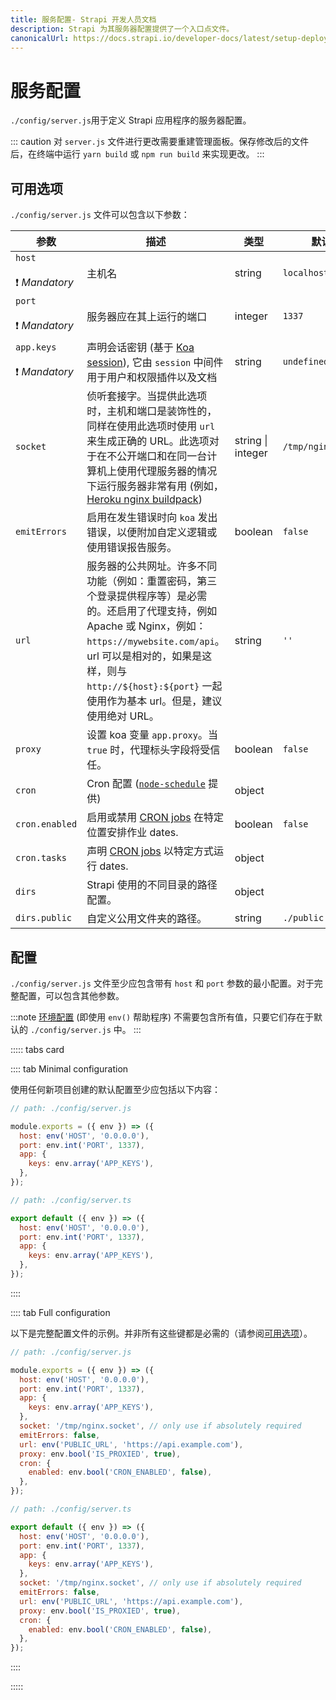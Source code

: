 ```yaml
---
title: 服务配置- Strapi 开发人员文档
description: Strapi 为其服务器配置提供了一个入口点文件。
canonicalUrl: https://docs.strapi.io/developer-docs/latest/setup-deployment-guides/configurations/required/server.html
---
```


# 服务配置

`./config/server.js`用于定义 Strapi 应用程序的服务器配置。

::: caution
对 `server.js` 文件进行更改需要重建管理面板。保存修改后的文件后，在终端中运行 `yarn build` 或 `npm run build` 来实现更改。
:::

## 可用选项

`./config/server.js` 文件可以包含以下参数：

<!-- TODO: add admin jwt config option -->

| 参数                           | 描述                                                                                                                                                                                                                                                                                                                                                                 | 类型              | 默认值             |
| ----------------------------------- | --------------------------------------------------------------------------------------------------------------------------------------------------------------------------------------------------------------------------------------------------------------------------------------------------------------------------------------------------------------------------- | ----------------- | ------------------- |
| `host`<br/><br/>❗️ _Mandatory_       | 主机名                                                                                                                                                                                                                                                                                                                                                                   | string            | `localhost`         |
| `port`<br/><br/>❗️ _Mandatory_       | 服务器应在其上运行的端口                                                                                                                                                                                                                                                                                                                                 | integer           | `1337`              |
| `app.keys`<br/><br/>❗️ _Mandatory_   | 声明会话密钥 (基于 [Koa session](https://github.com/koajs/session/blob/master/Readme.md)), 它由 `session` 中间件用于用户和权限插件以及文档                                                                                                                                                           | string            | `undefined`         |
| `socket`                            | 侦听套接字。当提供此选项时，主机和端口是装饰性的，同样在使用此选项时使用 `url` 来生成正确的 URL。此选项对于在不公开端口和在同一台计算机上使用代理服务器的情况下运行服务器非常有用 (例如， [Heroku nginx buildpack](https://github.com/heroku/heroku-buildpack-nginx#requirements-proxy-mode)) | string \| integer | `/tmp/nginx.socket` |
| `emitErrors`                        | 启用在发生错误时向 `koa` 发出错误，以便附加自定义逻辑或使用错误报告服务。                                                                                                                                                                                                                                                      | boolean           | `false`             |
| `url`                               | 服务器的公共网址。许多不同功能（例如：重置密码，第三个登录提供程序等）是必需的。还启用了代理支持，例如 Apache 或 Nginx，例如：`https://mywebsite.com/api`。url 可以是相对的，如果是这样，则与 `http://${host}:${port}` 一起使用作为基本 url。但是，建议使用绝对 URL。                          | string            | `''`                |
| `proxy`                             | 设置 koa 变量 `app.proxy`。当 `true` 时，代理标头字段将受信任。                                                                                                                                                                                                                                                                                          | boolean           | `false`             |
| `cron`                              | Cron 配置 ([`node-schedule`](https://github.com/node-schedule/node-schedule) 提供)                                                                                                                                                                                                                                                                           | object            |                     |
| `cron.enabled`                      | 启用或禁用 [CRON jobs](/developer-docs/latest/setup-deployment-guides/configurations/optional/cronjobs.md) 在特定位置安排作业 dates.                                                                                                                                                                                                                       | boolean           | `false`             |
| `cron.tasks`                        | 声明 [CRON jobs](/developer-docs/latest/setup-deployment-guides/configurations/optional/cronjobs.md) 以特定方式运行 dates.                                                                                                                                                                                                                                        | object            |                     |
| `dirs`                              | Strapi 使用的不同目录的路径配置。                                                                                                                                                                                                                                                                                                                  | object            |                     |
| `dirs.public`                       | 自定义公用文件夹的路径。                                                                                                                                                                                                                                                                                                                                   | string            | `./public`          |

## 配置

`./config/server.js` 文件至少应包含带有 `host` 和 `port` 参数的最小配置。对于完整配置，可以包含其他参数。

:::note
[环境配置](/developer-docs/latest/setup-deployment-guides/configurations/optional/environment.md) (即使用 `env()` 帮助程序) 不需要包含所有值，只要它们存在于默认的 `./config/server.js` 中。
:::

::::: tabs card

:::: tab Minimal configuration

使用任何新项目创建的默认配置至少应包括以下内容：

<code-group>
<code-block title="JAVASCRIPT">

```js
// path: ./config/server.js

module.exports = ({ env }) => ({
  host: env('HOST', '0.0.0.0'),
  port: env.int('PORT', 1337),
  app: {
    keys: env.array('APP_KEYS'),
  },
});
```

</code-block>

<code-block title="TYPESCRIPT">

```js
// path: ./config/server.ts

export default ({ env }) => ({
  host: env('HOST', '0.0.0.0'),
  port: env.int('PORT', 1337),
  app: {
    keys: env.array('APP_KEYS'),
  },
});
```

</code-block>
</code-group>

::::

:::: tab Full configuration

以下是完整配置文件的示例。并非所有这些键都是必需的（请参阅[可用选项](#可用选项)）。

<code-group>
<code-block title="JAVASCRIPT">

```js
// path: ./config/server.js

module.exports = ({ env }) => ({
  host: env('HOST', '0.0.0.0'),
  port: env.int('PORT', 1337),
  app: {
    keys: env.array('APP_KEYS'),
  },
  socket: '/tmp/nginx.socket', // only use if absolutely required
  emitErrors: false,
  url: env('PUBLIC_URL', 'https://api.example.com'),
  proxy: env.bool('IS_PROXIED', true),
  cron: {
    enabled: env.bool('CRON_ENABLED', false),
  },
});
```

</code-block>
<code-block title="TYPESCRIPT">

```js
// path: ./config/server.ts

export default ({ env }) => ({
  host: env('HOST', '0.0.0.0'),
  port: env.int('PORT', 1337),
  app: {
    keys: env.array('APP_KEYS'),
  },
  socket: '/tmp/nginx.socket', // only use if absolutely required
  emitErrors: false,
  url: env('PUBLIC_URL', 'https://api.example.com'),
  proxy: env.bool('IS_PROXIED', true),
  cron: {
    enabled: env.bool('CRON_ENABLED', false),
  },
});
```
</code-block>
</code-group>

::::

:::::
